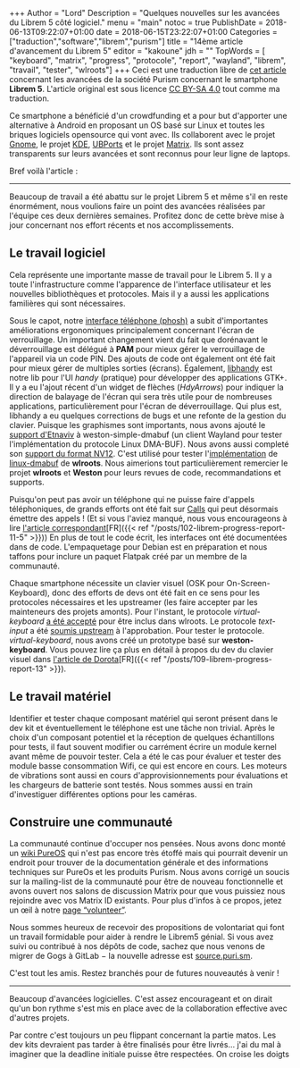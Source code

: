 +++
Author = "Lord"
Description = "Quelques nouvelles sur les avancées du Librem 5 côté logiciel."
menu = "main"
notoc = true
PublishDate = 2018-06-13T09:22:07+01:00
date = 2018-06-15T23:22:07+01:00
Categories = ["traduction","software","librem","purism"]
title = "14ème article d'avancement du Librem 5"
editor = "kakoune"
jdh = ""
TopWords = [  "keyboard", "matrix", "progress", "protocole", "report", "wayland", "librem", "travail", "tester", "wlroots"]
+++
Ceci est une traduction libre de [cet article](https://puri.sm/posts/librem5-progress-report-14/) concernant les avancées de la société Purism concernant le smartphone **Librem 5**.
L'article original est sous licence [CC BY-SA 4.0](https://creativecommons.org/licenses/by-sa/4.0/) tout comme ma traduction.


Ce smartphone a bénéficié d'un crowdfunding et a pour but d'apporter une alternative à Android en proposant un OS basé sur Linux et toutes les briques logiciels opensource qui vont avec.
Ils collaborent avec le projet [Gnome](https://www.gnome.org), le projet [KDE](https://www.kde.org), [UBPorts](https://ubports.com/) et le projet [Matrix](https://matrix.org).
Ils sont assez transparents sur leurs avancées et sont reconnus pour leur ligne de laptops.

Bref voilà l'article :

<hr>

Beaucoup de travail a été abattu sur le projet Librem 5 et même s'il en reste énormément, nous voulions faire un point des avancées réalisées par l'équipe ces deux dernières semaines.
Profitez donc de cette brève mise à jour concernant nos effort récents et nos accomplissements.

## Le travail logiciel
Cela représente une importante masse de travail pour le Librem 5.
Il y a toute l'infrastructure comme l'apparence de l'interface utilisateur et les nouvelles bibliothèques et protocoles.
Mais il y a aussi les applications familières qui sont nécessaires.

Sous le capot, notre [interface téléphone (phosh)](https://source.puri.sm/Librem5/phosh) a subit d'importantes améliorations ergonomiques principalement concernant l'écran de verrouillage.
Un important changement vient du fait que dorénavant le déverrouillage est délégué à **PAM** pour mieux gérer le verrouillage de l'appareil via un code PIN.
Des ajouts de code ont également ont été fait pour mieux gérer de multiples sorties (écrans).
Également, [libhandy](https://source.puri.sm/Librem5/libhandy) est notre lib pour l'UI *handy* (pratique) pour développer des applications GTK+.
Il y a eu l'ajout récent d'un widget de flèches (*HdyArrows*) pour indiquer la direction de balayage de l'écran qui sera très utile pour de nombreuses applications, particulièrement pour l'écran de déverrouillage.
Qui plus est, libhandy a eu quelques corrections de bugs et une refonte de la gestion du clavier.
Puisque les graphismes sont importants, nous avons ajouté le [support d'Etnaviv](https://lists.freedesktop.org/archives/wayland-devel/2018-March/037532.html) à weston-simple-dmabuf (un client Wayland pour tester l'implémentation du protocole Linux DMA-BUF).
Nous avons aussi completé son [support du format NV12](https://lists.freedesktop.org/archives/wayland-devel/2018-March/037536.html).
C'est utilisé pour tester l'[implémentation](https://github.com/swaywm/wlroots/pull/724) de [linux-dmabuf](https://github.com/swaywm/wlroots/pull/698) de **wlroots**.
Nous aimerions tout particulièrement remercier le projet **wlroots** et **Weston** pour leurs revues de code, recommandations et supports.

Puisqu'on peut pas avoir un téléphone qui ne puisse faire d'appels téléphoniques, de grands efforts ont été fait sur [Calls](https://source.puri.sm/Librem5/calls) qui peut désormais émettre des appels !
(Et si vous l'aviez manqué, nous vous encourageons à lire [l'article correspondant](https://puri.sm/posts/librem5-progress-report-12/)[FR]({{< ref "/posts/102-librem-progress-report-11-5" >}}))
En plus de tout le code écrit, les interfaces ont été documentées dans de code.
L'empaquetage pour Debian est en préparation et nous taffons pour inclure un paquet Flatpak créé par un membre de la communauté.

Chaque smartphone nécessite un clavier visuel (OSK pour On-Screen-Keyboard), donc des efforts de devs ont été fait en ce sens pour les protocoles nécessaires et les upstreamer (les faire accepter par les mainteneurs des projets amonts).
Pour l'instant, le protocole *virtual-keyboard* [a été accepté](https://github.com/swaywm/wlroots/pull/999) pour être inclus dans wlroots.
Le protocole *text-input* a été [soumis upstream](https://lists.freedesktop.org/archives/wayland-devel/2018-May/038071.html) à l'approbation.
Pour tester le protocole. *virtual-keyboard*, nous avons créé un prototype basé sur **weston-keyboard**.
Vous pouvez lire ça plus en détail à propos du dev du clavier visuel dans [l'article de Dorota](https://puri.sm/posts/dorota-on-the-importance-of-on-screen-keyboards/)[FR]({{< ref "/posts/109-librem-progress-report-13" >}}).

## Le travail matériel
Identifier et tester chaque composant matériel qui seront présent dans le dev kit et éventuellement le téléphone est une tâche non trivial.
Après le choix d'un composant potentiel et la réception de quelques échantillons pour tests, il faut souvent modifier ou carrément écrire un module kernel avant même de pouvoir tester.
Cela a été le cas pour évaluer et tester des module basse consommation Wifi, ce qui est encore en cours.
Les moteurs de vibrations sont aussi en cours d'approvisionnements pour évaluations et les chargeurs de batterie sont testés.
Nous sommes aussi en train d'investiguer différentes options pour les caméras.

## Construire une communauté
La communauté continue d'occuper nos pensées.
Nous avons donc monté un [wiki PureOS](https://wiki.puri.sm/) qui n'est pas encore très étoffé mais qui pourrait devenir un endroit pour trouver de la documentation générale et des informations techniques sur PureOs et les produits Purism.
Nous avons corrigé un soucis sur la mailing-list de la communauté pour être de nouveau fonctionnelle et avons ouvert nos salons de discussion Matrix pour que vous puissiez nous rejoindre avec vos Matrix ID existants.
Pour plus d'infos à ce propos, jetez un œil à notre [page “volunteer”](https://developer.puri.sm/Volunteering/HowTo.html).

Nous sommes heureux de recevoir des propositions de volontariat qui font un travail formidable pour aider à rendre le Librem5 génial.
Si vous avez suivi ou contribué à nos dépôts de code, sachez que nous venons de migrer de Gogs à GitLab − la nouvelle adresse est [source.puri.sm](https://source.puri.sm/).

C'est tout les amis.
Restez branchés pour de futures nouveautés à venir !

---------------
Beaucoup d'avancées logicielles.
C'est assez encourageant et on dirait qu'un bon rythme s'est mis en place avec de la collaboration effective avec d'autres projets.

Par contre c'est toujours un peu flippant concernant la partie matos.
Les dev kits devraient pas tarder à être finalisés pour être livrés… j'ai du mal à imaginer que la deadline initiale puisse être respectées.
On croise les doigts
